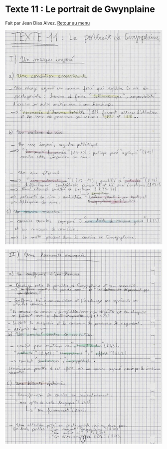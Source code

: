 Texte 11 : Le portrait de Gwynplaine
=====

Fait par Jean Dias Alvez. [Retour au menu](../)

![page 1/2](txt11_1.jpg)

![page 2/2](txt11_2.jpg)